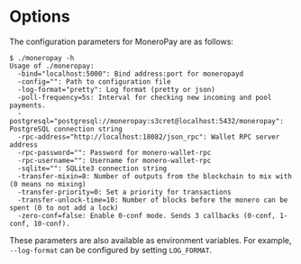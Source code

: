 # Options

The configuration parameters for MoneroPay are as follows:

```
$ ./moneropay -h
Usage of ./moneropay:
  -bind="localhost:5000": Bind address:port for moneropayd
  -config="": Path to configuration file
  -log-format="pretty": Log format (pretty or json)
  -poll-frequency=5s: Interval for checking new incoming and pool payments.
  -postgresql="postgresql://moneropay:s3cret@localhost:5432/moneropay": PostgreSQL connection string
  -rpc-address="http://localhost:18082/json_rpc": Wallet RPC server address
  -rpc-password="": Password for monero-wallet-rpc
  -rpc-username="": Username for monero-wallet-rpc
  -sqlite="": SQLite3 connection string
  -transfer-mixin=8: Number of outputs from the blockchain to mix with (0 means no mixing)
  -transfer-priority=0: Set a priority for transactions
  -transfer-unlock-time=10: Number of blocks before the monero can be spent (0 to not add a lock)
  -zero-conf=false: Enable 0-conf mode. Sends 3 callbacks (0-conf, 1-conf, 10-conf).
```

These parameters are also available as environment variables. For example, `--log-format` can be configured by setting `LOG_FORMAT`.